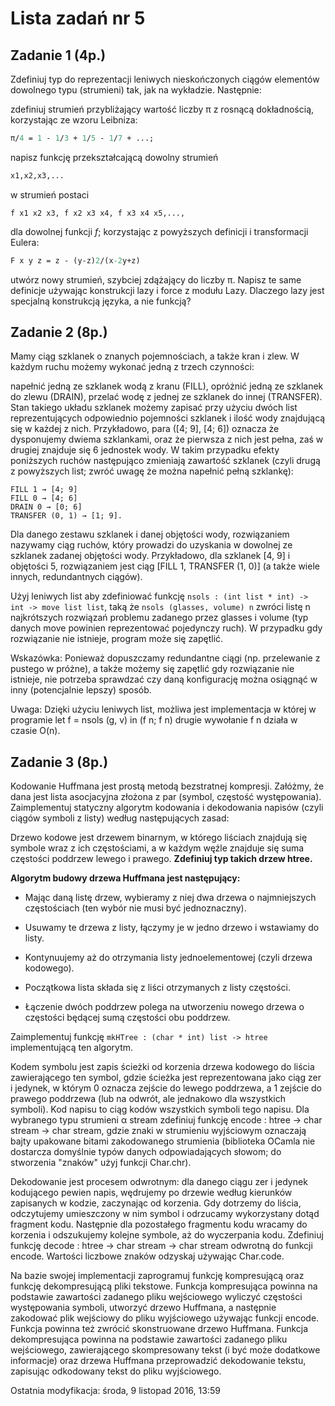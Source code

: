 # Lista zadań nr 5
## Zadanie 1 (4p.)

Zdefiniuj typ do reprezentacji leniwych nieskończonych ciągów elementów dowolnego typu (strumieni) tak, jak na wykładzie. Następnie:

zdefiniuj strumień przybliżający wartość liczby π z rosnącą dokładnością, korzystając ze wzoru Leibniza:
```ocaml
π/4 = 1 - 1/3 + 1/5 - 1/7 + ...;
```
napisz funkcję przekształcającą dowolny strumień
```ocaml
x1,x2,x3,...
```
w strumień postaci
```
f x1 x2 x3, f x2 x3 x4, f x3 x4 x5,...,
```
dla dowolnej funkcji _f_;
korzystając z powyższych definicji i transformacji Eulera:
```ocaml
F x y z = z - (y-z)2/(x-2y+z)
```
utwórz nowy strumień, szybciej zdążający do liczby π.
Napisz te same definicje używając konstrukcji lazy i force z modułu Lazy. Dlaczego lazy jest specjalną konstrukcją języka, a nie funkcją?

## Zadanie 2 (8p.)

Mamy ciąg szklanek o znanych pojemnościach, a także kran i zlew. W każdym ruchu możemy wykonać jedną z trzech czynności:

napełnić jedną ze szklanek wodą z kranu (FILL),
opróżnić jedną ze szklanek do zlewu (DRAIN),
przelać wodę z jednej ze szklanek do innej (TRANSFER).
Stan takiego układu szklanek możemy zapisać przy użyciu dwóch list reprezentujących odpowiednio pojemności szklanek i ilość wody znajdującą się w każdej z nich. Przykładowo, para ([4; 9], [4; 6]) oznacza że dysponujemy dwiema szklankami, oraz że pierwsza z nich jest pełna, zaś w drugiej znajduje się 6 jednostek wody. W takim przypadku efekty poniższych ruchów następująco zmieniają zawartość szklanek (czyli drugą z powyższych list; zwróć uwagę że można napełnić pełną szklankę):
```
FILL 1 → [4; 9]
FILL 0 → [4; 6]
DRAIN 0 → [0; 6]
TRANSFER (0, 1) → [1; 9].
```
Dla danego zestawu szklanek i danej objętości wody, rozwiązaniem nazywamy ciąg ruchów, który prowadzi do uzyskania w dowolnej ze szklanek zadanej objętości wody. Przykładowo, dla szklanek [4, 9] i objętości 5, rozwiązaniem jest ciąg [FILL 1, TRANSFER (1, 0)] (a także wiele innych, redundantnych ciągów).

Użyj leniwych list aby zdefiniować funkcję `nsols : (int list * int) -> int -> move list list`, taką że `nsols (glasses, volume) n` zwróci listę n najkrótszych rozwiązań problemu zadanego przez glasses i volume (typ danych move powinien reprezentować pojedynczy ruch). W przypadku gdy rozwiązanie nie istnieje, program może się zapętlić.

Wskazówka: Ponieważ dopuszczamy redundantne ciągi (np. przelewanie z pustego w próżne), a także możemy się zapętlić gdy rozwiązanie nie istnieje, nie potrzeba sprawdzać czy daną konfigurację można osiągnąć w inny (potencjalnie lepszy) sposób.

Uwaga: Dzięki użyciu leniwych list, możliwa jest implementacja w której w programie let f = nsols (g, v) in (f n; f n) drugie wywołanie f n działa w czasie O(n).

## Zadanie 3 (8p.)

Kodowanie Huffmana jest prostą metodą bezstratnej kompresji. Załóżmy, że dana jest lista asocjacyjna złożona z par (symbol, częstość występowania). Zaimplementuj statyczny algorytm kodowania i dekodowania napisów (czyli ciągów symboli z listy) według następujących zasad:

Drzewo kodowe jest drzewem binarnym, w którego liściach znajdują się symbole wraz z ich częstościami, a w każdym węźle znajduje się suma częstości poddrzew lewego i prawego. __Zdefiniuj typ takich drzew htree.__

__Algorytm budowy drzewa Huffmana jest następujący:__

- Mając daną listę drzew, wybieramy z niej dwa drzewa o najmniejszych częstościach (ten wybór nie musi być jednoznaczny).

- Usuwamy te drzewa z listy, łączymy je w jedno drzewo i wstawiamy do listy.
- Kontynuujemy aż do otrzymania listy jednoelementowej (czyli drzewa kodowego).
- Początkowa lista składa się z liści otrzymanych z listy częstości.

- Łączenie dwóch poddrzew polega na utworzeniu nowego drzewa o częstości będącej sumą częstości obu poddrzew.

Zaimplementuj funkcję `mkHTree : (char * int) list -> htree` implementującą ten algorytm.

Kodem symbolu jest zapis ścieżki od korzenia drzewa kodowego do liścia zawierającego ten symbol, gdzie ścieżka jest reprezentowana jako ciąg zer i jedynek, w którym 0 oznacza zejście do lewego poddrzewa, a 1 zejście do prawego poddrzewa (lub na odwrót, ale jednakowo dla wszystkich symboli). Kod napisu to ciąg kodów wszystkich symboli tego napisu. Dla wybranego typu strumieni α stream zdefiniuj funkcję encode : htree -> char stream -> char stream, gdzie znaki w strumieniu wyjściowym oznaczają bajty upakowane bitami zakodowanego strumienia (biblioteka OCamla nie dostarcza domyślnie typów danych odpowiadających słowom; do stworzenia "znaków" użyj funkcji Char.chr).

Dekodowanie jest procesem odwrotnym: dla danego ciągu zer i jedynek kodującego pewien napis, wędrujemy po drzewie według kierunków zapisanych w kodzie, zaczynając od korzenia. Gdy dotrzemy do liścia, odczytujemy umieszczony w nim symbol i odrzucamy wykorzystany dotąd fragment kodu. Następnie dla pozostałego fragmentu kodu wracamy do korzenia i odszukujemy kolejne symbole, aż do wyczerpania kodu. Zdefiniuj funkcję decode : htree -> char stream -> char stream odwrotną do funkcji encode. Wartości liczbowe znaków odzyskaj używając Char.code.

Na bazie swojej implementacji zaprogramuj funkcję kompresującą oraz funkcję dekompresującą pliki tekstowe. Funkcja kompresująca powinna na podstawie zawartości zadanego pliku wejściowego wyliczyć częstości występowania symboli, utworzyć drzewo Huffmana, a następnie zakodować plik wejściowy do pliku wyjściowego używając funkcji encode. Funkcja powinna też zwrócić skonstruowane drzewo Huffmana. Funkcja dekompresująca powinna na podstawie zawartości zadanego pliku wejściowego, zawierającego skompresowany tekst (i być może dodatkowe informacje) oraz drzewa Huffmana przeprowadzić dekodowanie tekstu, zapisując odkodowany tekst do pliku wyjściowego.

Ostatnia modyfikacja: środa, 9 listopad 2016, 13:59
